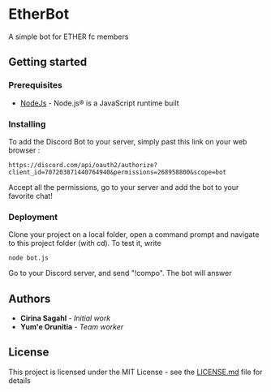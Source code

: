 # EtherBot
A simple bot for ETHER fc members

## Getting started
### Prerequisites
* [NodeJs](https://nodejs.org/en/) - Node.js® is a JavaScript runtime built

### Installing
To add the Discord Bot to your server, simply past this link on your web browser : 
```
https://discord.com/api/oauth2/authorize?client_id=707203871440764940&permissions=268958800&scope=bot
```
Accept all the permissions, go to your server and add the bot to your favorite chat!

### Deployment
Clone your project on a local folder, open a command prompt and navigate to this project folder (with cd).
To test it, write 
```
node bot.js
```
Go to your Discord server, and send "!compo". The bot will answer

## Authors
* **Cirina Sagahl** - *Initial work*
* **Yum'e Orunitia** - *Team worker*

## License
This project is licensed under the MIT License - see the [LICENSE.md](LICENSE) file for details
